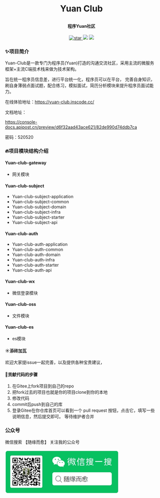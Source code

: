 <h1 align="center" style="margin: 30px 0 30px; font-weight: bold;">Yuan Club</h1>
<h4 align="center">程序Yuan社区</h4>
<p align="center">
<a href='https://gitee.com/zhyzyy2121/yaun_club/stargazers'>
<img src='https://gitee.com/zhyzyy2121/yuan_club/badge/star.svg?theme=dark' alt='star'>
</a>
<a href="#公众号"><img src="https://img.shields.io/badge/公众号-随缘而愈-orange.svg?style=plasticr"></a>
<a href="https://gitee.com/zhyzyy2121/yuan-frame">
<img src="https://img.shields.io/badge/version-v1.0-red.svg">
</a>
</p>

### ✨项目简介

Yuan-Club是一款专门为程序员(Yuan)打造的沟通交流社区，采用主流的微服务框架+主流C端技术栈来做为技术架构。

旨在统一程序员信息差，进行平台统一化，程序员可以在平台， 完善自身知识，刷自身薄弱点面试题，配合练习，模拟面试，简历分析模块来提升程序员面试能力。

在线体验地址：https://yuan-club.inscode.cc/


文档地址：

https://console-docs.apipost.cn/preview/d6f32aad43ace621/82de990d74ddb7ca

密码：520520

### 🔥项目模块结构介绍
#### Yuan-club-gateway
* 网关模块
#### Yuan-club-subject
* Yuan-club-subject-application
* Yuan-club-subject-common
* Yuan-club-subject-domain
* Yuan-club-subject-infra
* Yuan-club-subject-starter
* Yuan-club-subject-api
#### Yuan-club-auth
* Yuan-club-auth-application
* Yuan-club-auth-common
* Yuan-club-auth-domain
* Yuan-club-auth-infra
* Yuan-club-auth-starter
* Yuan-club-auth-api
#### Yuan-club-wx
* 微信登录模块
#### Yuan-club-oss
* 文件模块
#### Yuan-club-es
* es模块



#### ☀️添砖加瓦
欢迎大家提issue一起完善，以及提供各种宝贵建议，


#### 🐾贡献代码的步骤
1. 在Gitee上fork项目到自己的repo
2. 把fork过去的项目也就是你的项目clone到你的本地
3. 修改代码
4. commit后push到自己的库
5. 登录Gitee在你仓库首页可以看到一个 pull request 按钮，点击它，填写一些说明信息，然后提交即可。 等待维护者合并
### 公众号
微信搜索 【随缘而愈】 关注我的公众号
<p>
<a href="/images/weipng.png"><img src="/images/weipng.png" alt="weipng.png" border="0" /></a>
</p>
